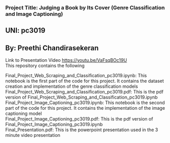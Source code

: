 ### Project Title: Judging a Book by Its Cover (Genre Classification and Image Captioning)
## UNI: pc3019
## By: Preethi Chandirasekeran

Link to Presentation Video https://youtu.be/VaFsqBOc19U  <br>
This repository contains the following <br>

Final_Project_Web_Scraping_and_Classification_pc3019.ipynb: This notebook is the first part of the code for this project. It contains the dataset creation and implementation of the genre classification models <br>
Final_Project_Web_Scraping_and_Classification_pc3019.pdf: This is the pdf version of Final_Project_Web_Scraping_and_Classification_pc3019.ipynb <br>
Final_Project_Image_Captioning_pc3019.ipynb: This notebook is the second part of the code for this project. It contains the implementation of the image captioning model <br>
Final_Project_Image_Captioning_pc3019.pdf: This is the pdf version of Final_Project_Image_Captioning_pc3019.ipynb <br>
Final_Presentation.pdf: This is the powerpoint presentation used in the 3 minute video presentation <br>
